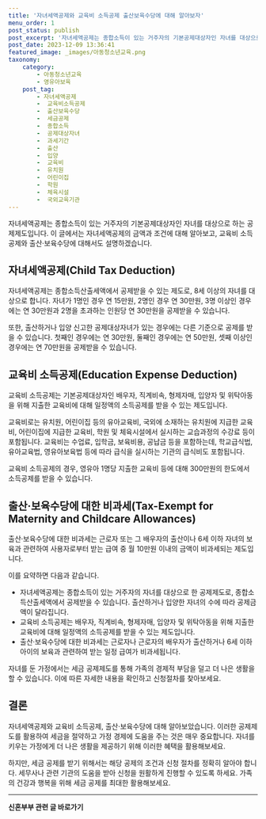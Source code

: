 ```yaml
---
title: '자녀세액공제와 교육비 소득공제 출산보육수당에 대해 알아보자'
menu_order: 1
post_status: publish
post_excerpt: '자녀세액공제는 종합소득이 있는 거주자의 기본공제대상자인 자녀를 대상으로 하는 공제제도입니다. 이 글에서는 자녀세액공제의 금액과 조건에 대해 알아보고, 교육비 소득공제와 출산 보육수당에 대해서도 설명하겠습니다.'
post_date: 2023-12-09 13:36:41
featured_image: _images/아동청소년교육.png
taxonomy:
    category:
        - 아동청소년교육
        - 영유아보육
    post_tag:
        - 자녀세액공제
        -  교육비소득공제
        -  출산보육수당
        -  세금공제
        -  종합소득
        -  공제대상자녀
        -  과세기간
        -  출산
        -  입양
        -  교육비
        -  유치원
        -  어린이집
        -  학원
        -  체육시설
        -  국외교육기관
---
```



자녀세액공제는 종합소득이 있는 거주자의 기본공제대상자인 자녀를 대상으로 하는 공제제도입니다. 이 글에서는 자녀세액공제의 금액과 조건에 대해 알아보고, 교육비 소득공제와 출산·보육수당에 대해서도 설명하겠습니다.

## 자녀세액공제(Child Tax Deduction)
자녀세액공제는 종합소득산출세액에서 공제받을 수 있는 제도로, 8세 이상의 자녀를 대상으로 합니다. 자녀가 1명인 경우 연 15만원, 2명인 경우 연 30만원, 3명 이상인 경우에는 연 30만원과 2명을 초과하는 인원당 연 30만원을 공제받을 수 있습니다.

또한, 출산하거나 입양 신고한 공제대상자녀가 있는 경우에는 다른 기준으로 공제를 받을 수 있습니다. 첫째인 경우에는 연 30만원, 둘째인 경우에는 연 50만원, 셋째 이상인 경우에는 연 70만원을 공제받을 수 있습니다.

## 교육비 소득공제(Education Expense Deduction)
교육비 소득공제는 기본공제대상자인 배우자, 직계비속, 형제자매, 입양자 및 위탁아동을 위해 지출한 교육비에 대해 일정액의 소득공제를 받을 수 있는 제도입니다.

교육비로는 유치원, 어린이집 등의 유아교육비, 국외에 소재하는 유치원에 지급한 교육비, 어린이집에 지급한 교육비, 학원 및 체육시설에서 실시하는 교습과정의 수강료 등이 포함됩니다. 교육비는 수업료, 입학금, 보육비용, 공납금 등을 포함하는데, 학교급식법, 유아교육법, 영유아보육법 등에 따라 급식을 실시하는 기관의 급식비도 포함됩니다.

교육비 소득공제의 경우, 영유아 1명당 지출한 교육비 등에 대해 300만원의 한도에서 소득공제를 받을 수 있습니다.

## 출산·보육수당에 대한 비과세(Tax-Exempt for Maternity and Childcare Allowances)
출산·보육수당에 대한 비과세는 근로자 또는 그 배우자의 출산이나 6세 이하 자녀의 보육과 관련하여 사용자로부터 받는 급여 중 월 10만원 이내의 금액이 비과세되는 제도입니다.

이를 요약하면 다음과 같습니다.
- 자녀세액공제는 종합소득이 있는 거주자의 자녀를 대상으로 한 공제제도로, 종합소득산출세액에서 공제받을 수 있습니다. 출산하거나 입양한 자녀의 수에 따라 공제금액이 달라집니다.
- 교육비 소득공제는 배우자, 직계비속, 형제자매, 입양자 및 위탁아동을 위해 지출한 교육비에 대해 일정액의 소득공제를 받을 수 있는 제도입니다.
- 출산·보육수당에 대한 비과세는 근로자나 근로자의 배우자가 출산하거나 6세 이하 아이의 보육과 관련하여 받는 일정 급여가 비과세됩니다.

자녀를 둔 가정에서는 세금 공제제도를 통해 가족의 경제적 부담을 덜고 더 나은 생활을 할 수 있습니다. 이에 따른 자세한 내용을 확인하고 신청절차를 찾아보세요.

## 결론
자녀세액공제와 교육비 소득공제, 출산·보육수당에 대해 알아보았습니다. 이러한 공제제도를 활용하여 세금을 절약하고 가정 경제에 도움을 주는 것은 매우 중요합니다. 자녀를 키우는 가정에게 더 나은 생활을 제공하기 위해 이러한 혜택을 활용해보세요.

하지만, 세금 공제를 받기 위해서는 해당 공제의 조건과 신청 절차를 정확히 알아야 합니다. 세무사나 관련 기관의 도움을 받아 신청을 원활하게 진행할 수 있도록 하세요. 가족의 건강과 행복을 위해 세금 공제를 최대한 활용해보세요.
<!-- wp:separator -->
<hr class="wp-block-separator has-alpha-channel-opacity"/>
<!-- /wp:separator -->

<!-- wp:group {"backgroundColor":"base","layout":{"type":"constrained"}} -->
<div class="wp-block-group has-base-background-color has-background"><!-- wp:paragraph {"align":"center","fontSize":"medium"} -->
<p class="has-text-align-center has-large-font-size"><strong>신혼부부 관련 글 바로가기</strong></p>
<!-- /wp:paragraph -->


<!-- wp:latest-posts
{"categories":[{"id":22936,"count":19,"description":"","link":"https://uknowlaw.com/category/%ec%8b%a0%ed%98%bc%eb%b6%80%eb%b6%80/","name":"신혼부부","slug":"신혼부부","taxonomy":"category","parent":0,"meta":[],"_links":{"self":[{"href":"https://uknowlaw.com/wp-json/wp/v2/categories/22936"}],"collection":[{"href":"https://uknowlaw.com/wp-json/wp/v2/categories"}],"about":[{"href":"https://uknowlaw.com/wp-json/wp/v2/taxonomies/category"}],"wp:post_type":[{"href":"https://uknowlaw.com/wp-json/wp/v2/posts?categories=22936"}],"curies":[{"name":"wp","href":"https://api.w.org/{rel}","templated":true}]}}],"postsToShow":100,"excerptLength":28,"postLayout":"grid","columns":2,"featuredImageAlign":"left","featuredImageSizeSlug":"large","fontSize":"small"} /--></div>
<!-- /wp:group -->